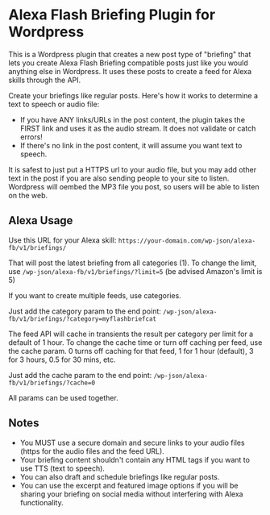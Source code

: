 # Alexa Flash Briefing Plugin for Wordpress

This is a Wordpress plugin that creates a new post type of "briefing" that lets you create Alexa Flash Briefing compatible posts just like you would anything else in Wordpress. It uses these posts to create a feed for Alexa skills through the API.

Create your briefings like regular posts. Here's how it works to determine a text to speech or audio file:

* If you have ANY links/URLs in the post content, the plugin takes the FIRST link and uses it as the audio stream. It does not validate or catch errors!
* If there's no link in the post content, it will assume you want text to speech.

It is safest to just put a HTTPS url to your audio file, but you may add other text in the post if you are also sending people to your site to listen. Wordpress will oembed the MP3 file you post, so users will be able to listen on the web.

## Alexa Usage

Use this URL for your Alexa skill: `https://your-domain.com/wp-json/alexa-fb/v1/briefings/`

That will post the latest briefing from all categories (1). To change the limit, use `/wp-json/alexa-fb/v1/briefings/?limit=5` (be advised Amazon's limit is 5)

If you want to create multiple feeds, use categories.

Just add the category param to the end point: `/wp-json/alexa-fb/v1/briefings/?category=myflashbriefcat`

The feed API will cache in transients the result per category per limit for a default of 1 hour. To change the cache time or turn off caching per feed, use the cache param. 0 turns off caching for that feed, 1 for 1 hour (default), 3 for 3 hours, 0.5 for 30 mins, etc.

Just add the cache param to the end point: `/wp-json/alexa-fb/v1/briefings/?cache=0`

All params can be used together.

## Notes

* You MUST use a secure domain and secure links to your audio files (https for the audio files and the feed URL).
* Your briefing content shouldn't contain any HTML tags if you want to use TTS (text to speech).
* You can also draft and schedule briefings like regular posts.
* You can use the excerpt and featured image options if you will be sharing your briefing on social media without interfering with Alexa functionality.
